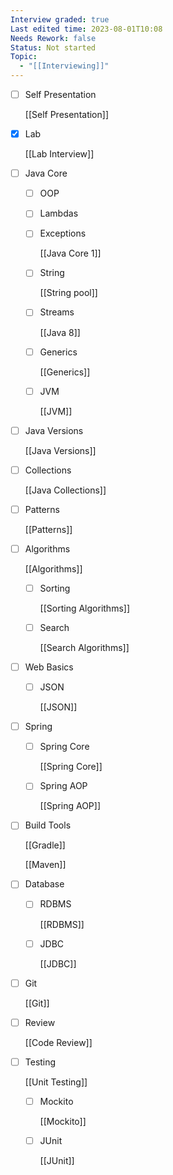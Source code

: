 ```yaml
---
Interview graded: true
Last edited time: 2023-08-01T10:08
Needs Rework: false
Status: Not started
Topic:
  - "[[Interviewing]]"
---
```

- [ ] Self Presentation
    
    [[Self Presentation]]
    
- [x] Lab
    
    [[Lab Interview]]
    
- [ ] Java Core
    - [ ] OOP
    - [ ] Lambdas
    - [ ] Exceptions
        
        [[Java Core 1]]
        
    - [ ] String
        
        [[String pool]]
        
    - [ ] Streams
        
        [[Java 8]]
        
    - [ ] Generics
        
        [[Generics]]
        
    - [ ] JVM
        
        [[JVM]]
        
- [ ] Java Versions
    
    [[Java Versions]]
    
- [ ] Collections
    
    [[Java Collections]]
    
- [ ] Patterns
    
    [[Patterns]]
    
- [ ] Algorithms
    
    [[Algorithms]]
    
    - [ ] Sorting
        
        [[Sorting Algorithms]]
        
    - [ ] Search
        
        [[Search Algorithms]]
        
- [ ] Web Basics
    - [ ] JSON
        
        [[JSON]]
        
- [ ] Spring
    - [ ] Spring Core
        
        [[Spring Core]]
        
    - [ ] Spring AOP
        
        [[Spring AOP]]
        
- [ ] Build Tools
    
    [[Gradle]]
    
    [[Maven]]
    
- [ ] Database
    - [ ] RDBMS
        
        [[RDBMS]]
        
    - [ ] JDBC
        
        [[JDBC]]
        
- [ ] Git
    
    [[Git]]
    
- [ ] Review
    
    [[Code Review]]
    
- [ ] Testing
    
    [[Unit Testing]]
    
    - [ ] Mockito
        
        [[Mockito]]
        
    - [ ] JUnit
        
        [[JUnit]]